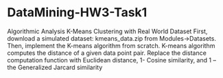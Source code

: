 # DataMining-HW3-Task1

Algorithmic Analysis K-Means Clustering with Real World Dataset
First, download a simulated dataset: kmeans_data.zip from Modules->Datasets. Then,
implement the K-means algorithm from scratch. K-means algorithm computes the distance of a
given data point pair. Replace the distance computation function with Euclidean distance, 1-
Cosine similarity, and 1 – the Generalized Jarcard similarity
